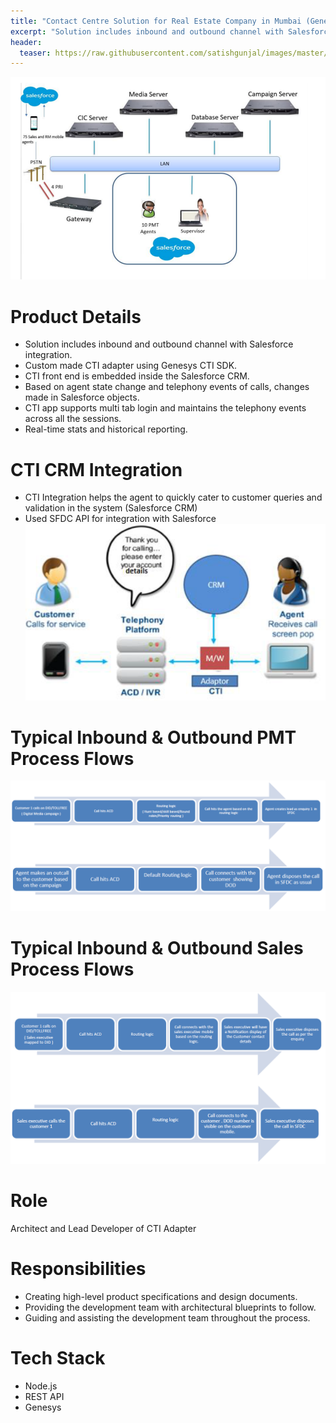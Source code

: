 ```yaml
---
title: "Contact Centre Solution for Real Estate Company in Mumbai (Genesys, Salesforce)"
excerpt: "Solution includes inbound and outbound channel with Salesforce integration"
header:
  teaser: https://raw.githubusercontent.com/satishgunjal/images/master/Contact_Centre_Solution_for_Real_Estate_Company_in_Mumbai_Genesys_Salesforce.png
---
```


![Contact_Centre_Solution_for_Real_Estate_Company_in_Mumbai_Genesys_Salesforce_Architecture](https://raw.githubusercontent.com/satishgunjal/images/master/Contact_Centre_Solution_for_Real_Estate_Company_in_Mumbai_Genesys_Salesforce_Architecture.png)

# Product Details
* Solution includes inbound and outbound channel with Salesforce integration.
* Custom made CTI adapter using Genesys CTI SDK.
* CTI front end is embedded inside the Salesforce CRM.
* Based on agent state change and telephony events of calls, changes made in Salesforce objects.
* CTI app supports multi tab login and maintains the telephony events across all the sessions.
* Real-time stats and historical reporting.

# CTI CRM Integration
* CTI Integration helps the agent to quickly cater to customer queries and validation in the system (Salesforce CRM) 
* Used SFDC API for integration with Salesforce
![Contact_Centre_Solution_for_Real_Estate_Company_in_Mumbai_Genesys_Salesforce_CTI_CRM_Integration](https://raw.githubusercontent.com/satishgunjal/images/master/Contact_Centre_Solution_for_Real_Estate_Company_in_Mumbai_Genesys_Salesforce_CTI_CRM_Integration.png)

# Typical Inbound & Outbound PMT Process Flows
![Contact_Centre_Solution_for_Real_Estate_Company_in_Mumbai_Genesys_Salesforce_Typical_Inbound_Outbound_PMT_Process_Flows](https://raw.githubusercontent.com/satishgunjal/images/master/Contact_Centre_Solution_for_Real_Estate_Company_in_Mumbai_Genesys_Salesforce_Typical_Inbound_Outbound_PMT_Process_Flows.png)

# Typical Inbound & Outbound Sales Process Flows
![Contact_Centre_Solution_for_Real_Estate_Company_in_Mumbai_Genesys_Salesforce_Typical_Inbound_Outbound_PMT_Process_Flows](https://raw.githubusercontent.com/satishgunjal/images/master/Contact_Centre_Solution_for_Real_Estate_Company_in_Mumbai_Genesys_Salesforce_Typical_Inbound_Outbound_Sales_Process_Flows.png)

# Role
Architect and Lead Developer of CTI Adapter

# Responsibilities
* Creating high-level product specifications and design documents.
* Providing the development team with architectural blueprints to follow.
* Guiding and assisting the development team throughout the process.

# Tech Stack
* Node.js
* REST API
* Genesys
